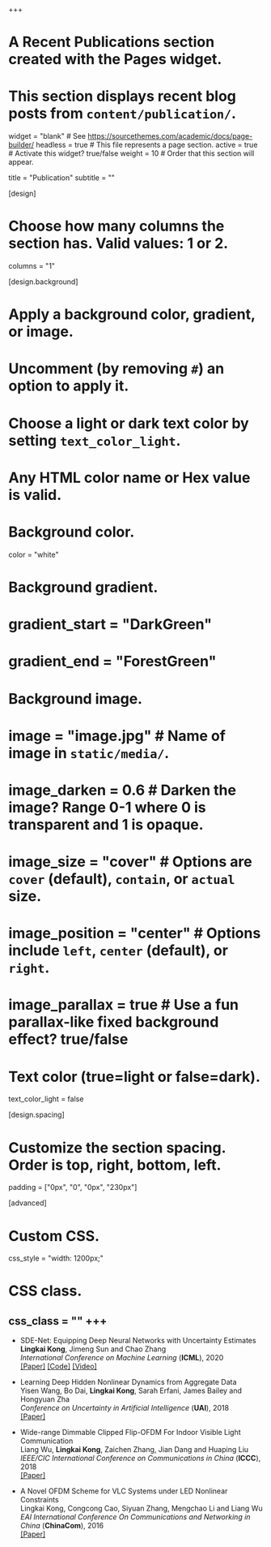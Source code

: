 +++
# A Recent Publications section created with the Pages widget.
# This section displays recent blog posts from `content/publication/`.

widget = "blank"  # See https://sourcethemes.com/academic/docs/page-builder/
headless = true  # This file represents a page section.
active = true  # Activate this widget? true/false
weight = 10  # Order that this section will appear.

title = "Publication"
subtitle = ""

[design]
  # Choose how many columns the section has. Valid values: 1 or 2.
  columns = "1"

[design.background]
  # Apply a background color, gradient, or image.
  #   Uncomment (by removing `#`) an option to apply it.
  #   Choose a light or dark text color by setting `text_color_light`.
  #   Any HTML color name or Hex value is valid.

  # Background color.
  color = "white"
  
  # Background gradient.
  # gradient_start = "DarkGreen"
  # gradient_end = "ForestGreen"
  
  # Background image.
  # image = "image.jpg"  # Name of image in `static/media/`.
  # image_darken = 0.6  # Darken the image? Range 0-1 where 0 is transparent and 1 is opaque.
  # image_size = "cover"  #  Options are `cover` (default), `contain`, or `actual` size.
  # image_position = "center"  # Options include `left`, `center` (default), or `right`.
  # image_parallax = true  # Use a fun parallax-like fixed background effect? true/false
  
  # Text color (true=light or false=dark).
  text_color_light = false

[design.spacing]
  # Customize the section spacing. Order is top, right, bottom, left.
  padding = ["0px", "0", "0px", "230px"]

[advanced]
 # Custom CSS. 
 css_style = "width: 1200px;"
 # CSS class.
 css_class = ""
+++
---

- SDE-Net: Equipping Deep Neural Networks with Uncertainty Estimates <br>
**Lingkai Kong**, Jimeng Sun and Chao Zhang <br>
*International Conference on Machine Learning* (**ICML**), 2020 <br>
[[Paper]]("https://arxiv.org/abs/2008.10546") [[Code]]("https://github.com/Lingkai-Kong/SDE-Net) [[Video]]("https://www.youtube.com/watch?v=RylZA4Ioc3M")

- Learning Deep Hidden Nonlinear Dynamics from Aggregate Data <br>
  Yisen Wang, Bo Dai, **Lingkai Kong**, Sarah Erfani, James Bailey and Hongyuan Zha <br>
  *Conference on Uncertainty in Artificial Intelligence* (**UAI**), 2018 <br>
  [[Paper]]("https://arxiv.org/abs/1807.08237")

- Wide-range Dimmable Clipped Flip-OFDM For Indoor Visible Light Communication <br>
  Liang Wu, **Lingkai Kong**, Zaichen Zhang, Jian Dang and Huaping Liu <br>
  *IEEE/CIC International Conference on Communications in China* (**ICCC**), 2018 <br>
  [[Paper]]("https://ieeexplore.ieee.org/document/8641241)

- A Novel OFDM Scheme for VLC Systems under LED Nonlinear Constraints <br>
  Lingkai Kong, Congcong Cao, Siyuan Zhang, Mengchao Li and Liang Wu <br>
  *EAI International Conference On Communications and Networking in China* (**ChinaCom**), 2016 <br>
  [[Paper]]("https://link.springer.com/chapter/10.1007/978-3-319-66625-9_38")
